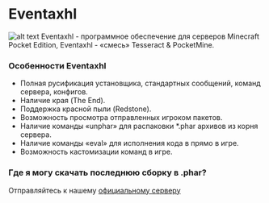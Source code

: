 # Eventaxhl
![alt text](http://vipmcpe.ru/dl/Eventaxhl.jpg)
Eventaxhl - программное обеспечение для серверов Minecraft Pocket Edition, Eventaxhl - «смесь» Tesseract & PocketMine.
### Особенности Eventaxhl
+ Полная русификация установщика, стандартных сообщений, команд сервера, конфигов.
+ Наличие края (The End).
+ Поддержка красной пыли (Redstone).
+ Возможность просмотра отправленных игроком пакетов.
+ Наличие команды «unphar» для распаковки *.phar архивов из корня сервера.
+ Наличие команды «eval» для исполнения кода в прямо в игре.
+ Возможность кастомизации команд в игре.
### Где я могу скачать последнюю сборку в .phar?
Отправляйтесь к нашему [официальному серверу](http://vipmcpe.ru/dl/Eventaxhl_1.0.0.phar)
